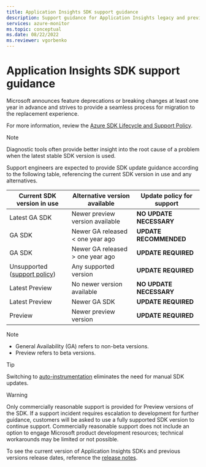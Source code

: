 ```yaml
---
title: Application Insights SDK support guidance 
description: Support guidance for Application Insights legacy and preview SDKs
services: azure-monitor
ms.topic: conceptual
ms.date: 08/22/2022
ms.reviewer: vgorbenko
---
```


# Application Insights SDK support guidance

Microsoft announces feature deprecations or breaking changes at least one year in advance and strives to provide a seamless process for migration to the replacement experience.

For more information, review the [Azure SDK Lifecycle and Support Policy](https://azure.github.io/azure-sdk/policies_support.html).

> [!NOTE]
> Diagnostic tools often provide better insight into the root cause of a problem when the latest stable SDK version is used.

Support engineers are expected to provide SDK update guidance according to the following table, referencing the current SDK version in use and any alternatives.

|Current SDK version in use |Alternative version available |Update policy for support |
|---------|---------|---------|
|Latest GA SDK                                                                  | Newer preview version available                | **NO UPDATE NECESSARY** |
|GA SDK                                                                         | Newer GA released < one year ago               | **UPDATE RECOMMENDED**  |
|GA SDK                                                                         | Newer GA released > one year ago               | **UPDATE REQUIRED**     |
|Unsupported ([support policy](/lifecycle/faq/azure))                           | Any supported version                          | **UPDATE REQUIRED**     |
|Latest Preview                                                                 | No newer version available                     | **NO UPDATE NECESSARY** |
|Latest Preview                                                                 | Newer GA SDK                                   | **UPDATE REQUIRED**     |
|Preview                                                                        | Newer preview version                          | **UPDATE REQUIRED**     |

> [!NOTE]
> * General Availability (GA) refers to non-beta versions.
> * Preview refers to beta versions.

> [!TIP]
> Switching to [auto-instrumentation](codeless-overview.md) eliminates the need for manual SDK updates.

> [!WARNING]
> Only commercially reasonable support is provided for Preview versions of the SDK. If a support incident requires escalation to development for further guidance, customers will be asked to use a fully supported SDK version to continue support. Commercially reasonable support does not include an option to engage Microsoft product development resources; technical workarounds may be limited or not possible.

To see the current version of Application Insights SDKs and previous versions release dates, reference the [release notes](release-notes.md).

